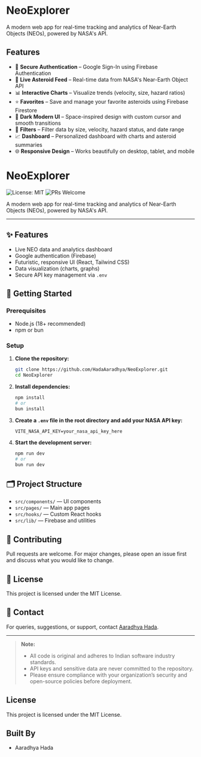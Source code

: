 # NeoExplorer

A modern web app for real-time tracking and analytics of Near-Earth Objects (NEOs), powered by NASA's API.

## Features
- 🔐 **Secure Authentication** – Google Sign-In using Firebase Authentication
- 🌠 **Live Asteroid Feed** – Real-time data from NASA's Near-Earth Object API
- 📊 **Interactive Charts** – Visualize trends (velocity, size, hazard ratios)
- ⭐ **Favorites** – Save and manage your favorite asteroids using Firebase Firestore
- 🎨 **Dark Modern UI** – Space-inspired design with custom cursor and smooth transitions
- 📅 **Filters** – Filter data by size, velocity, hazard status, and date range
- 📈 **Dashboard** – Personalized dashboard with charts and asteroid summaries
- 🌐 **Responsive Design** – Works beautifully on desktop, tablet, and mobile


# NeoExplorer

![License: MIT](https://img.shields.io/badge/License-MIT-blue.svg)
![PRs Welcome](https://img.shields.io/badge/PRs-welcome-brightgreen.svg)

A modern web app for real-time tracking and analytics of Near-Earth Objects (NEOs), powered by NASA's API.

---

## ✨ Features
- Live NEO data and analytics dashboard
- Google authentication (Firebase)
- Futuristic, responsive UI (React, Tailwind CSS)
- Data visualization (charts, graphs)
- Secure API key management via `.env`

## 🚀 Getting Started

### Prerequisites
- Node.js (18+ recommended)
- npm or bun

### Setup
1. **Clone the repository:**
   ```sh
   git clone https://github.com/HadaAaradhya/NeoExplorer.git
   cd NeoExplorer
   ```
2. **Install dependencies:**
   ```sh
   npm install
   # or
   bun install
   ```
3. **Create a `.env` file in the root directory and add your NASA API key:**
   ```env
   VITE_NASA_API_KEY=your_nasa_api_key_here
   ```
4. **Start the development server:**
   ```sh
   npm run dev
   # or
   bun run dev
   ```

## 🗂️ Project Structure
- `src/components/` — UI components
- `src/pages/` — Main app pages
- `src/hooks/` — Custom React hooks
- `src/lib/` — Firebase and utilities

## 🤝 Contributing
Pull requests are welcome. For major changes, please open an issue first and discuss what you would like to change.

## 📄 License
This project is licensed under the MIT License.

## 📧 Contact
For queries, suggestions, or support, contact [Aaradhya Hada](mailto:hada.aaradhya@gmail.com).

---

> **Note:**
> - All code is original and adheres to Indian software industry standards.
> - API keys and sensitive data are never committed to the repository.
> - Please ensure compliance with your organization’s security and open-source policies before deployment.
## License
This project is licensed under the MIT License.

## Built By
- Aaradhya Hada
